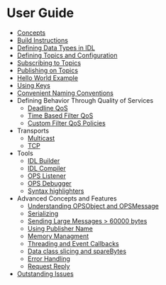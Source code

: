 # User Guide #

  * [Concepts](BasicConcepts.md)
  * [Build Instructions](BuildInstructions.md)
  * [Defining Data Types in IDL](IDLLanguage.md)
  * [Defining Topics and Configuration](OpsConfig.md)
  * [Subscribing to Topics](SubscribingToTopic.md)
  * [Publishing on Topics](PublishingOnTopic.md)
  * [Hello World Example](HelloWorldExample.md)
  * [Using Keys](UsingKeys.md)
  * [Convenient Naming Conventions](NamingConventions.md)
  * Defining Behavior Through Quality of Services
    * [Deadline QoS](UsingDeadline.md)
    * [Time Based Filter QoS](UsingTimeBasedFilter.md)
    * [Custom Filter QoS Policies](PluginFilterQoS.md)
  * Transports
    * [Multicast](MulticastTransport.md)
    * [TCP](TcpTransport.md)
  * Tools
    * [IDL Builder](IDLCompilerTutorial.md)
    * [IDL Compiler](IDLCommandlineCompiler.md)
    * [OPS Listener](OPSListener.md)
    * [OPS Debugger](OPSDebugger.md)
    * [Syntax highlighters](SyntaxHighlighters.md)
  * Advanced Concepts and Features
    * [Understanding OPSObject and OPSMessage](OpsMessage.md)
    * [Serializing](Serializing.md)
    * [Sending Large Messages > 60000 bytes](LargeMessages.md)
    * [Using Publisher Name](PublisherName.md)
    * [Memory Managment](AdvancedReferenceHandling.md)
    * [Threading and Event Callbacks](Threading.md)
    * [Data class slicing and spareBytes](DataSlicing.md)
    * [Error Handling](HandlingErrors.md)
    * [Request Reply](RequestReply.md)
  * [Outstanding Issues](OutstandingIssues.md)
